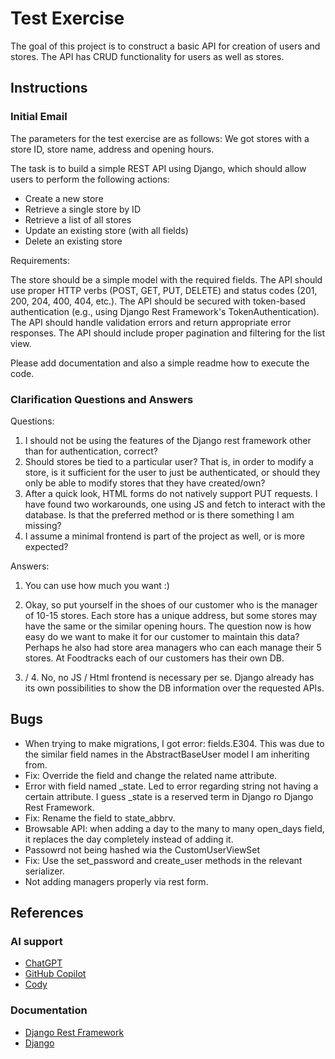 # Test Exercise
The goal of this project is to construct a basic API for creation of users and stores. The API has CRUD functionality for users as well as stores.

## Instructions
### Initial Email
The parameters for the test exercise are as follows:
We got stores with a store ID, store name, address and opening hours.

The task is to build a simple REST API using Django, which should allow users to perform the following actions:

- Create a new store
- Retrieve a single store by ID
- Retrieve a list of all stores
- Update an existing store (with all fields)
- Delete an existing store

Requirements:

The store should be a simple model with the required fields.
The API should use proper HTTP verbs (POST, GET, PUT, DELETE) and status codes (201, 200, 204, 400, 404, etc.).
The API should be secured with token-based authentication (e.g., using Django Rest Framework's TokenAuthentication).
The API should handle validation errors and return appropriate error responses.
The API should include proper pagination and filtering for the list view.

Please add documentation and also a simple readme how to execute the code. 
### Clarification Questions and Answers
Questions:
1. I should not be using the features of  the Django rest framework
other than for authentication, correct?
2. Should stores be tied to a particular user? That is, in order to
modify a store, is it sufficient for the user to just be
authenticated, or should they only be able to modify stores that they
have created/own?
3. After a quick look, HTML forms do not natively support PUT
requests. I have found two workarounds, one using JS and fetch to
interact with the database. Is that the preferred method or is there
something I am missing?
4. I assume a minimal frontend is part of the project as well, or is
more expected?

Answers:
1. You can use how much you want :)

2. Okay, so put yourself in the shoes of our customer who is the manager of 10-15 stores. Each store has a unique address, but some stores may have the same or the similar opening hours. The question now is how easy do we want to make it for our customer to maintain this data? 
Perhaps he also had store area managers who can each manage their 5 stores.
At Foodtracks each of our customers has their own DB.

3. / 4. No, no JS / Html frontend is necessary per se. Django already has its own possibilities to show the DB information over the requested APIs.

## Bugs
- When trying to make migrations, I got error: fields.E304. This was due to the similar field names in the AbstractBaseUser model I am inheriting from.
 - Fix: Override the field and change the related name attribute.
- Error with field named _state. Led to error regarding string not having a certain attribute. I guess _state is a reserved term in Django ro Django Rest Framework.
 - Fix: Rename the field to state_abbrv.
- Browsable API: when adding a day to the many to many open_days field, it replaces the day completely instead of adding it.
- Passowrd not being hashed wia the CustomUserViewSet
 - Fix: Use the set_password and create_user methods in the relevant serializer.
- Not adding managers properly via rest form.
## References
### AI support
- [ChatGPT](https://chat.openai.com/)
- [GitHub Copilot](https://github.com/features/copilot)
- [Cody](https://www.sourcegraph.com/)

### Documentation
- [Django Rest Framework](https://www.django-rest-framework.org/)
- [Django](https://www.djangoproject.com/)
